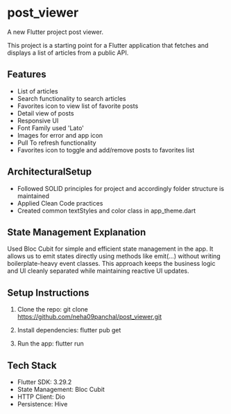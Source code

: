 # post_viewer

A new Flutter project post viewer.

This project is a starting point for a Flutter application that fetches and displays a list of articles from a public API.

## Features
- List of articles
- Search functionality to search articles
- Favorites icon to view list of favorite posts
- Detail view of posts
- Responsive UI
- Font Family used 'Lato'
- Images for error and app icon
- Pull To refresh functionality
- Favorites icon to toggle and add/remove posts to favorites list

## ArchitecturalSetup
- Followed SOLID principles for project and accordingly folder structure is maintained
- Applied Clean Code practices
- Created common textStyles and color class in app_theme.dart

## State Management Explanation
Used Bloc Cubit for simple and efficient state management in the app. 
It allows us to emit states directly using methods like emit(...) without writing boilerplate-heavy event classes. 
This approach keeps the business logic and UI cleanly separated while maintaining reactive UI updates.


## Setup Instructions
1. Clone the repo:
   git clone https://github.com/neha09panchal/post_viewer.git
   
2. Install dependencies:
   flutter pub get

3. Run the app:
   flutter run


## Tech Stack
- Flutter SDK: 3.29.2
- State Management: Bloc Cubit
- HTTP Client: Dio
- Persistence: Hive

